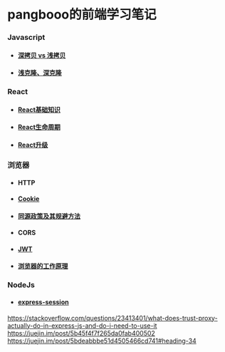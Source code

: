 # pangbooo的前端学习笔记

### Javascript
* #### [深拷贝 vs 浅拷贝](https://juejin.im/post/59ac1c4ef265da248e75892b)
* #### [浅克隆、深克隆](https://github.com/pangbooo/note/blob/master/Javascript/clone.md)

### React
* #### [React基础知识](https://github.com/pangbooo/note/blob/master/React/React基础知识.md)
* #### [React生命周期](https://github.com/pangbooo/note/blob/master/React/React生命周期.md)
* #### [React升级](https://github.com/pangbooo/note/blob/master/React/React升级.md)

### 浏览器
* #### HTTP
* #### [Cookie](https://github.com/pangbooo/note/blob/master/Brower/Cookie.md)
* #### [同源政策及其规避方法](https://github.com/pangbooo/note/blob/master/Brower/CrossOrigin.md)
* #### CORS
* #### [JWT](https://github.com/pangbooo/note/blob/master/Brower/JWT.md)
* #### [浏览器的工作原理](https://github.com/pangbooo/note/blob/master/Brower/浏览器的工作原理.md)

### NodeJs
* #### [express-session](https://github.com/pangbooo/note/blob/master/NodeJs/express-session.md)

https://stackoverflow.com/questions/23413401/what-does-trust-proxy-actually-do-in-express-js-and-do-i-need-to-use-it
https://juejin.im/post/5b45f4f7f265da0fab400502
https://juejin.im/post/5bdeabbbe51d4505466cd741#heading-34
